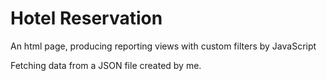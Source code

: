 # Hotel Reservation

An html page, producing reporting views with custom filters by JavaScript

Fetching data from a JSON file created by me.
